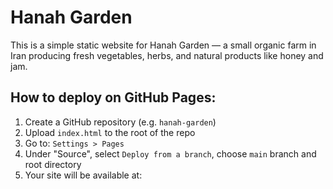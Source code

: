 # Hanah Garden

This is a simple static website for Hanah Garden — a small organic farm in Iran producing fresh vegetables, herbs, and natural products like honey and jam.

## How to deploy on GitHub Pages:

1. Create a GitHub repository (e.g. `hanah-garden`)
2. Upload `index.html` to the root of the repo
3. Go to: `Settings > Pages`
4. Under \"Source\", select `Deploy from a branch`, choose `main` branch and root directory
5. Your site will be available at:
